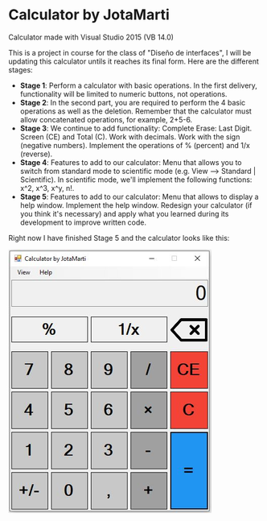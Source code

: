 # Calculator by JotaMarti
Calculator made with Visual Studio 2015 (VB 14.0)

This is a project in course for the class of "Diseño de interfaces", I will be updating this calculator untils it reaches its final form. Here are the different stages:

- **Stage 1**: Perform a calculator with basic operations. In the first delivery, functionality will be limited to numeric buttons, not operations.
- **Stage 2**: In the second part, you are required to perform the 4 basic operations as well as the deletion. Remember that the calculator must allow concatenated operations, for example, 2+5-6.
- **Stage 3**: We continue to add functionality: Complete Erase: Last Digit. Screen (CE) and Total (C). Work with decimals. Work with the sign (negative numbers). Implement the operations of % (percent) and 1/x (reverse).
- **Stage 4**: Features to add to our calculator: Menu that allows you to switch from standard mode to scientific mode (e.g. View --> Standard | Scientific). In scientific mode, we'll implement the following functions: x^2, x^3, x^y, n!.
- **Stage 5**: Features to add to our calculator: Menu that allows to display a help window. Implement the help window. Redesign your calculator (if you think it's necessary) and apply what you learned during its development to improve written code.

Right now I have finished Stage 5 and the calculator looks like this:

![](https://raw.githubusercontent.com/JotaMarti/calculator/master/calculator.JPG?token=ALRNHG5V2KKT3D7P46FGZ7K7XIXPA)